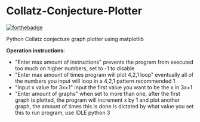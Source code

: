 # Collatz-Conjecture-Plotter
[![forthebadge](https://forthebadge.com/images/badges/made-with-python.svg)](https://www.python.org/)

<n>Python Collatz conjecture graph plotter using matplotlib</n>

<b>Operation instructions</b>:
 - "Enter max amount of instructions" prevents the program from executed too much on higher numbers, set to -1 to disable
 - "Enter max amount of times program will plot 4,2,1 loop" eventually all of the numbers you input will loop in a 4,2,1 pattern recommended 1
 - "Input x value for 3x+1" input the first value you want to be the x in 3x+1
 - "Enter amount of graphs" when set to more than one, after the first graph is plotted, the program will increment x by 1 and plot another graph, the amount of times this is done is dictated by what value you set this 
<n>to run program, use IDLE python 3</n>
